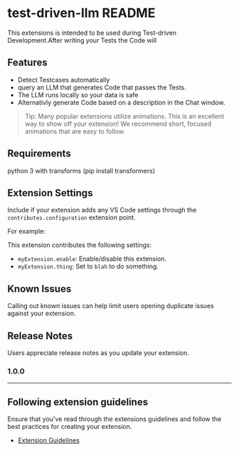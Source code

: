 # test-driven-llm README

This extensions is intended to be used during Test-driven Development.After writing your Tests the Code will 


## Features

- Detect Testcases automatically 
- query an LLM that generates Code that passes the Tests.
- The LLM runs locally so your data is safe 
- Alternativly generate Code based on a description in the Chat window.

> Tip: Many popular extensions utilize animations. This is an excellent way to show off your extension! We recommend short, focused animations that are easy to follow.

## Requirements

python 3 with transforms (pip install transformers)

## Extension Settings

Include if your extension adds any VS Code settings through the `contributes.configuration` extension point.

For example:

This extension contributes the following settings:

* `myExtension.enable`: Enable/disable this extension.
* `myExtension.thing`: Set to `blah` to do something.

## Known Issues

Calling out known issues can help limit users opening duplicate issues against your extension.

## Release Notes

Users appreciate release notes as you update your extension.

### 1.0.0


---

## Following extension guidelines

Ensure that you've read through the extensions guidelines and follow the best practices for creating your extension.

* [Extension Guidelines](https://code.visualstudio.com/api/references/extension-guidelines)


